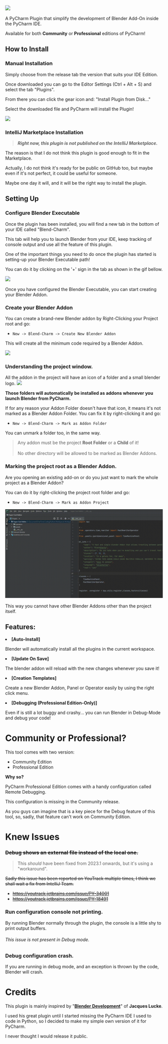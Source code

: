 <br>

![](MarkDown/Logo.png)

A PyCharm Plugin that simplify the development of Blender Add-On inside
the PyCharm IDE.

Available for both **Community** or **Professional** editions of PyCharm!

## How to Install

### Manual Installation

Simply choose from the release tab the version that suits your IDE Edition.

Once downloaded you can go to the Editor Settings (Ctrl + Alt + S) and select 
the tab "Plugins".

From there you can click the gear icon and: "Install Plugin from Disk..."

Select the downloaded file and PyCharm will install the Plugin!

![](MarkDown/Img/Install.png)

### IntelliJ Marketplace Installation

>**_Right now, this plugin is not published on the IntelliJ Marketplace._**

The reason is that I do not think this plugin is good enough to fit in the 
Marketplace. 

Actually, I do not think it's ready for be public on GitHub too, but maybe 
even if it's not perfect, it could be useful for someone.

Maybe one day it will, and it will be the right way to install the plugin.

## Setting Up

### Configure Blender Executable

Once the plugin has been installed, you will find a new tab in the bottom of your
IDE called "Blend-Charm".

This tab will help you to launch Blender from your IDE,
keep tracking of console output and use all the feature of this plugin.

One of the important things you need to do once the plugin has started 
is setting-up your Blender Executable path!

You can do it by clicking on the '+' sign in the tab as shown in the gif
bellow.

![](MarkDown/Gif/AddInstance.gif)

Once you have configured the Blender Executable, you can start
creating your Blender Addon.

### Create your Blender Addon

You can create a brand-new Blender addon by Right-Clicking your
Project root and go:

- `New -> Blend-Charm -> Create New Blender Addon`

This will create all the minimum code required by a Blender Addon. 

![](MarkDown/Gif/Create.gif)

### Understanding the project window.

All the addon in the project will have an icon of a folder and a small 
blender logo. ![](MarkDown/Img/AddonFolder.png)

**Those folders will automatically be installed as addons whenever 
you launch Blender from PyCharm.**

If for any reason your Addon Folder doesn't have that icon, it means it's
not marked as a Blender Addon Folder.
You can fix it by right-clicking it and go:

- `New -> Blend-Charm -> Mark as Addon Folder`

You can unmark a folder too, in the same way.

> Any addon must be the project **Root Folder** or a **Child** of it!<br><br>
> No other directory will be allowed to be marked as Blender Addons.

### Marking the project root as a Blender Addon.

Are you opening an existing add-on or do you just want to mark the whole project as a 
Blender Addon?

You can do it by right-clicking the project root folder and go:

- `New -> Blend-Charm -> Mark as Addon Project`

![](MarkDown/Gif/MarkProject.gif)

This way you cannot have other Blender Addons other than the project itself.

## Features:

**<li>[Auto-Install]</li>**

Blender will automatically install all the plugins in the current workspace.

**<li>[Update On Save]</li>**

The blender addon will reload with the new changes whenever 
you save it!

**<li>[Creation Templates]</li>**

Create a new Blender Addon, Panel or Operator easily by using the right click
menu.

**<li>[Debugging (Professional Edition-Only)]</li>**

Even if is still a lot buggy and crashy... you can run Blender in Debug-Mode 
and debug your code!

# Community or Professional?

This tool comes with two version:

- Community Edition
- Professional Edition

**Why so?**

PyCharm Professional Edition comes with a handy configuration 
called Remote Debugging.

This configuration is missing in the Community release.

As you guys can imagine that is a key piece for the Debug feature of this tool,
so, sadly, that feature can't work on Community Edition.

# Knew Issues

### ~~Debug shows an external file instead of the local one.~~

> This *should* have been fixed from 2023.1 onwards, but it's using a "workaround".
> 
~~Sadly this issue has been reported on YouTrack multiple times, I think we 
shall wait a fix from IntelliJ Team.~~

- ~~https://youtrack.jetbrains.com/issue/PY-34001~~
- ~~https://youtrack.jetbrains.com/issue/PY-18491~~

### Run configuration console not printing.

By running Blender normally through the plugin, the console is a little shy to print output buffers.

###### This issue is not present in Debug mode.

### Debug configuration crash.

If you are running in debug mode, and an exception is thrown by the code,
Blender will crash.

# Credits

This plugin is mainly inspired by 
"**[Blender Development](https://marketplace.visualstudio.com/items?itemName=JacquesLucke.blender-development)**"
of **Jacques Lucke**.

I used his great plugin until I started missing the PyCharm IDE I used to code 
in Python, so I decided to make my simple own version of it for PyCharm.

I never thought I would release it public.